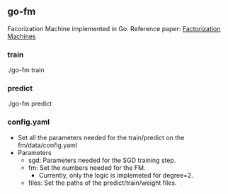 ## go-fm
Facorization Machine implemented in Go.
Reference paper: [Factorization Machines](https://www.csie.ntu.edu.tw/~b97053/paper/Rendle2010FM.pdf)

### train
./go-fm train

### predict
./go-fm predict

### config.yaml
* Set all the parameters needed for the train/predict on the fm/data/config.yaml
* Parameters
    * sgd: Parameters needed for the SGD training step.
    * fm: Set the numbers needed for the FM.
        * Currently, only the logic is implemeted for degree=2.
    * files: Set the paths of the predict/train/weight files.
